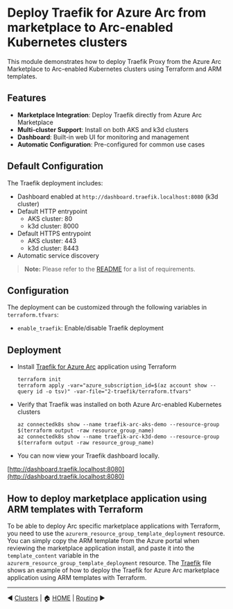 # Deploy Traefik for Azure Arc from marketplace to Arc-enabled Kubernetes clusters

This module demonstrates how to deploy Traefik Proxy from the Azure Arc Marketplace to Arc-enabled Kubernetes clusters using Terraform and ARM templates.

## Features

- **Marketplace Integration**: Deploy Traefik directly from Azure Arc Marketplace
- **Multi-cluster Support**: Install on both AKS and k3d clusters
- **Dashboard**: Built-in web UI for monitoring and management
- **Automatic Configuration**: Pre-configured for common use cases

## Default Configuration

The Traefik deployment includes:

- Dashboard enabled at `http://dashboard.traefik.localhost:8080` (k3d cluster)
- Default HTTP entrypoint
  - AKS cluster: 80
  - k3d cluster: 8000
- Default HTTPS entrypoint
  - AKS cluster: 443
  - k3d cluster: 8443
- Automatic service discovery

> **Note:** Please refer to the [README](../README.md) for a list of requirements.

## Configuration

The deployment can be customized through the following variables in `terraform.tfvars`:

- `enable_traefik`: Enable/disable Traefik deployment

## Deployment
* Install [Traefik for Azure Arc](https://portal.azure.com/#view/Microsoft_Azure_Marketplace/GalleryItemDetailsBladeNopdl/id/containous.traefik-on-arc/) application using Terraform
  ```shell
  terraform init
  terraform apply -var="azure_subscription_id=$(az account show --query id -o tsv)" -var-file="2-traefik/terraform.tfvars"
  ```

* Verify that Traefik was installed on both Azure Arc-enabled Kubernetes clusters
  ```shell
  az connectedk8s show --name traefik-arc-aks-demo --resource-group $(terraform output -raw resource_group_name)
  az connectedk8s show --name traefik-arc-k3d-demo --resource-group $(terraform output -raw resource_group_name)
  ```

* You can now view your Traefik dashboard locally.

[http://dashboard.traefik.localhost:8080](http://dashboard.traefik.localhost:8080)

## How to deploy marketplace application using ARM templates with Terraform
To be able to deploy Arc specific marketplace applications with Terraform, you need to use the `azurerm_resource_group_template_deployment` resource. You can simply copy the ARM template from the Azure portal when reviewing the marketplace application install, and paste it into the `template_content` variable in the `azurerm_resource_group_template_deployment` resource. The [Traefik](../traefik.tf) file shows an example of how to deploy the Traefik for Azure Arc marketplace application using ARM templates with Terraform.

------
:arrow_backward: [Clusters](../1-clusters/README.md) | :house: [HOME](../README.md) | [Routing](../3-routing/README.md) :arrow_forward: